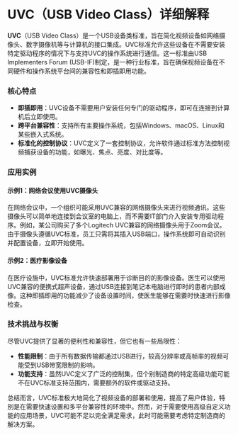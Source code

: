 # UVC（USB Video Class）详细解释

**UVC**（USB Video Class）是一个USB设备类标准，旨在简化视频设备如网络摄像头、数字摄像机等与计算机的接口集成。UVC标准允许这些设备在不需要安装特定驱动程序的情况下与支持UVC的操作系统进行通信。这一标准由USB Implementers Forum (USB-IF)制定，是一种行业标准，旨在确保视频设备在不同硬件和操作系统平台间的兼容性和即插即用功能。

### 核心特点

- **即插即用**：UVC设备不需要用户安装任何专门的驱动程序，即可在连接到计算机后立即使用。
- **跨平台兼容性**：支持所有主要操作系统，包括Windows、macOS、Linux和某些嵌入式系统。
- **标准化的控制协议**：UVC定义了一套控制协议，允许软件通过标准方法控制视频捕获设备的功能，如曝光、焦点、亮度、对比度等。

### 应用实例

#### 示例1：网络会议使用UVC摄像头

在网络会议中，一个组织可能采用UVC兼容的网络摄像头来进行视频通讯。这些摄像头可以简单地连接到会议室的电脑上，而不需要IT部门介入安装专用驱动程序。例如，某公司购买了多个Logitech UVC兼容的网络摄像头用于Zoom会议。由于摄像头遵循UVC标准，员工只需将其插入USB端口，操作系统即可自动识别并配置设备，立即开始使用。

#### 示例2：医疗影像设备

在医疗设施中，UVC标准允许快速部署用于诊断目的的影像设备。医生可以使用UVC兼容的便携式超声设备，通过USB连接到笔记本电脑进行即时的患者内部成像。这种即插即用的功能减少了设备设置时间，使医生能够在需要时快速进行影像检查。

### 技术挑战与权衡

尽管UVC提供了显著的便利性和兼容性，但它也有一些局限性：
- **性能限制**：由于所有数据传输都通过USB进行，较高分辨率或高帧率的视频可能受到USB带宽限制的影响。
- **功能支持**：虽然UVC定义了广泛的控制集，但个别制造商的特定高级功能可能不在UVC标准支持范围内，需要额外的软件或驱动支持。

总结而言，UVC标准极大地简化了视频设备的部署和使用，提高了用户体验，特别是在需要快速设置和多平台兼容性的环境中。然而，对于需要使用高级自定义功能的应用场景，UVC可能不足以完全满足需求，此时可能需要考虑特定制造商的解决方案。